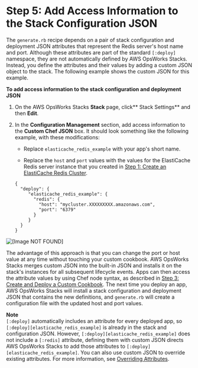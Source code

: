 # Step 5: Add Access Information to the Stack Configuration JSON<a name="other-services-redis-json"></a>

The `generate.rb` recipe depends on a pair of stack configuration and deployment JSON attributes that represent the Redis server's host name and port\. Although these attributes are part of the standard `[:deploy]` namespace, they are not automatically defined by AWS OpsWorks Stacks\. Instead, you define the attributes and their values by adding a custom JSON object to the stack\. The following example shows the custom JSON for this example\.

**To add access information to the stack configuration and deployment JSON**

1. On the AWS OpsWorks Stacks **Stack** page, click** Stack Settings** and then **Edit**\.

1. In the **Configuration Management** section, add access information to the **Custom Chef JSON** box\. It should look something like the following example, with these modifications:

   + Replace `elasticache_redis_example` with your app's short name\. 

   + Replace the `host` and `port` values with the values for the ElastiCache Redis server instance that you created in [Step 1: Create an ElastiCache Redis Cluster](other-services-redis-cluster.md)\.

   ```
   {
     "deploy": {
        "elasticache_redis_example": {
          "redis": {
            "host": "mycluster.XXXXXXXXX.amazonaws.com",
            "port": "6379"
          }
        }
     }
   }
   ```  
![\[Image NOT FOUND\]](http://docs.aws.amazon.com/opsworks/latest/userguide/images/redis_walkthrough_json.png)

The advantage of this approach is that you can change the port or host value at any time without touching your custom cookbook\. AWS OpsWorks Stacks merges custom JSON into the built\-in JSON and installs it on the stack's instances for all subsequent lifecycle events\. Apps can then access the attribute values by using Chef node syntax, as described in [Step 3: Create and Deploy a Custom Cookbook](other-services-redis-cookbook.md)\. The next time you deploy an app, AWS OpsWorks Stacks will install a stack configuration and deployment JSON that contains the new definitions, and `generate.rb` will create a configuration file with the updated host and port values\.

**Note**  
`[:deploy]` automatically includes an attribute for every deployed app, so `[:deploy][elasticache_redis_example]` is already in the stack and configuration JSON\. However, `[:deploy][elasticache_redis_example]` does not include a `[:redis]` attribute, defining them with custom JSON directs AWS OpsWorks Stacks to add those attributes to `[:deploy][elasticache_redis_example]`\. You can also use custom JSON to override existing attributes\. For more information, see [Overriding Attributes](workingcookbook-attributes.md)\. 
